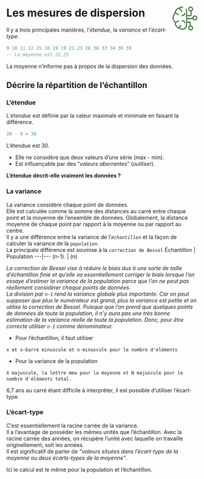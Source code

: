 # **Les mesures de dispersion** <a href="../"><img src="https://github.com/MiKL5/BI/blob/master/assets/bi.svg" alt="Data science" align="right" height="64px"></a>
Il y a trois principales manières, l’_étendue_, la _variance_ et l’_écart-type_.  
```sql
9 10 11 12 15 16 19 19 21 23 28 30 33 34 36 39
-- La moyenne est 22,25
```
La moyenne n’informe pas à propos de la dispersion des données. 
## Décrire la répartition de l’échantillon
### **L’étendue**
L’_étendue_ est définie par la valeur maximale et minimale en faisant la différence.
```sql
39 - 9 = 30
```
L’étendue est 30.
* Elle ne considère que deux valeurs d’une série (max - min).
* Est influençable par des ”_valeurs aberrantes_” (_outliser_).

**L’étendue décrit-elle vraiment les données ?**
###  **La variance**
La variance considère chaque point de données.  
Elle est calculée comme la somme des distances au carré entre chaque point et la moyenne de l’ensemble de données. Globalement, la distance moyenne de chaque point par rapport à la moyenne ou par rapport au centre.  
Il y a une différence entre la variance de l’_`échantillon`_ et la façon de calculer la variance de la _`population`_.  
La principale différence est soumise à la `correction de Bessel` 
Échantillon | Population
---|---
(n-1). | (n)

_La correction de Bessel vise à réduire le biais dus à une sorte de taille d’échantillon finie et qu’elle va essentiellement corriger le biais lorsque l’on essaye d’estimer la variance de la population parce que l’on ne peut pas réellement considérer chaque points de données._  
_La division par `n-1` rend la variance globale plus importante. Car on peut supposer que plus le numérateur est grand, plus la variance est petite et on utilise la correction de Bessel. Puisque que l’on prend que quelques points de données de toute la population, il n’y aura pas une très bonne estimation de la variance réelle de toute la population. Donc, pour être correcte utiliser `n-1` comme dénominateur._

* Pour l’échantillon, il faut utiliser
```
x et x-barre minuscule et n-minuscule pour le nombre d'éléments
```
* Pour la variance de la population
```
X majuscule, la lettre mew pour la moyenne et N majuscule pour le nombre d'éléments total.
```
6,7 ans au carré étant difficile à interpréter, il est possible d’utiliser l’écart-type.
### **L’écart-type**
C’est essentiellement la racine carrée de la variance.  
Il a l’avantage de posséder les mêmes unités que l’échantillon. Avec la racine carrée des années, on récupère l’unité avec laquelle on travaille originellement, soit les années.  
Il est significatif de parler de _“valeurs situées dans l’écart-type de la moyenne ou deux écarts-types de la moyenne”_.  

Ici le calcul est le même pour la population et l’échantillon. 